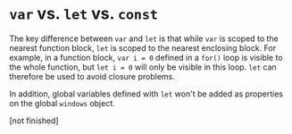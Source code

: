 # `var` vs. `let` vs. `const`

The key difference between `var` and `let` is that while `var` is scoped to the nearest function block, `let` is scoped to the nearest enclosing block. For example, in a function block, `var i = 0` defined in a `for()` loop is visible to the whole function, but `let i = 0` will only be visible in this loop. `let` can therefore be used to avoid closure problems.

In addition, global variables defined with `let` won't be added as properties on the global `windows` object.


[not finished]
